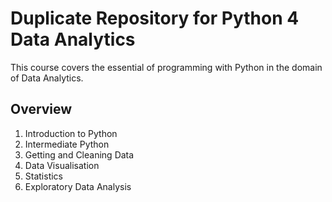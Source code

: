# Duplicate Repository for Python 4 Data Analytics

This course covers the essential of programming with Python in the domain of Data Analytics.

## Overview

1. Introduction to Python
2. Intermediate Python
3. Getting and Cleaning Data
4. Data Visualisation
5. Statistics
6. Exploratory Data Analysis